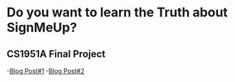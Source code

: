 # Do you want to learn the Truth about SignMeUp?
## CS1951A Final Project
-[Blog Post#1](https://drive.google.com/file/d/0B82h-2IIQxnFcFNkOV8zQl9WTFE/view?usp=sharing)
-[Blog Post#2](https://drive.google.com/file/d/0B82h-2IIQxnFcFNkOV8zQl9WTFE/view?usp=sharing)
